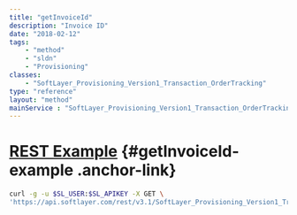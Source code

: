 ```yaml
---
title: "getInvoiceId"
description: "Invoice ID"
date: "2018-02-12"
tags:
    - "method"
    - "sldn"
    - "Provisioning"
classes:
    - "SoftLayer_Provisioning_Version1_Transaction_OrderTracking"
type: "reference"
layout: "method"
mainService : "SoftLayer_Provisioning_Version1_Transaction_OrderTracking"
---
```


# [REST Example](#getInvoiceId-example) <a href="/article/rest/"><i class="fas fa-question"></i></a> {#getInvoiceId-example .anchor-link} 
```bash
curl -g -u $SL_USER:$SL_APIKEY -X GET \
'https://api.softlayer.com/rest/v3.1/SoftLayer_Provisioning_Version1_Transaction_OrderTracking/{SoftLayer_Provisioning_Version1_Transaction_OrderTrackingID}/getInvoiceId'
```
